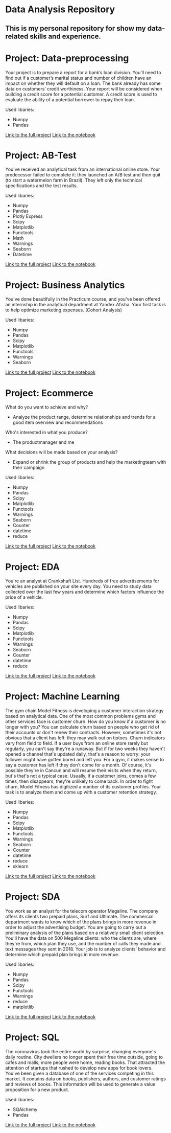 # Data Analysis Repository

## This is my personal repository for show my data-related skills and experience.


# Project: Data-preprocessing


Your project is to prepare a report for a bank’s loan division. You’ll need to find out if a customer’s marital status and number of children have an impact on whether they will default on a loan. The bank already has some data on customers’ credit worthiness.
Your report will be considered when building a credit score for a potential customer. A credit score is used to evaluate the ability of a potential borrower to repay their loan.

Used libaries:
- Numpy
- Pandas

[Link to the full project](https://tommy-python.github.io/Data-Analysis-Portfolio/data_preprocessing/)
[Link to the notebook](https://github.com/Tommy-Python/Data-Analysis-Portfolio/blob/main/data_preprocessing/data-preprocessing.ipynb)


# Project: AB-Test

You've received an analytical task from an international online store. Your predecessor failed to complete it: they launched an A/B test and then quit (to start a watermelon farm in Brazil). They left only the technical specifications and the test results.

Used libaries:
- Numpy
- Pandas
- Plotly Express
- Scipy
- Matplotlib
- Functools
- Math
- Warnings
- Seaborn
- Datetime 


[Link to the full project](https://tommy-python.github.io/Data-Analysis-Portfolio/ab_test/)
[Link to the notebook](https://github.com/Tommy-Python/Data-Analysis-Portfolio/blob/main/ab_test/AB-Test.ipynb)

# Project: Business Analytics

You've done beautifully in the Practicum course, and you've been offered an internship in the analytical department at Yandex.Afisha. Your first task is to help optimize marketing expenses.
(Cohort Analysis)


Used libaries:
- Numpy
- Pandas
- Scipy
- Matplotlib
- Functools
- Warnings
- Seaborn


[Link to the full project](https://tommy-python.github.io/Data-Analysis-Portfolio/ba/)
[Link to the notebook](https://github.com/Tommy-Python/Data-Analysis-Portfolio/blob/main/ba/BA.ipynb)

# Project: Ecommerce


What do you want to achieve and why?
- Analyze the product range, determine relationships and trends for a good item overview and recommendations

Who's interested in what you produce?
- The productmanager and me

What decisions will be made based on your analysis?
- Expand or shrink the group of products and help the marketingteam with their campaign

Used libaries:
- Numpy
- Pandas
- Scipy
- Matplotlib
- Functools
- Warnings
- Seaborn
- Counter
- datetime
- reduce



[Link to the full project](https://tommy-python.github.io/Data-Analysis-Portfolio/ecommerce/)
[Link to the notebook](https://github.com/Tommy-Python/Data-Analysis-Portfolio/blob/main/ecommerce/ecommerce.ipynb)

# Project: EDA
You're an analyst at Crankshaft List. Hundreds of free advertisements for vehicles are published on your site every day. You need to study data collected over the last few years and determine which factors influence the price of a vehicle.

Used libaries:
- Numpy
- Pandas
- Scipy
- Matplotlib
- Functools
- Warnings
- Seaborn
- Counter
- datetime
- reduce


[Link to the full project](https://tommy-python.github.io/Data-Analysis-Portfolio/eda/)
[Link to the notebook](https://github.com/Tommy-Python/Data-Analysis-Portfolio/blob/main/eda/EDA.ipynb)

# Project: Machine Learning
The gym chain Model Fitness is developing a customer interaction strategy based on analytical data.
One of the most common problems gyms and other services face is customer churn. How do you know if a customer is no longer with you? You can calculate churn based on people who get rid of their accounts or don't renew their contracts. However, sometimes it's not obvious that a client has left: they may walk out on tiptoes.
Churn indicators vary from field to field. If a user buys from an online store rarely but regularly, you can't say they're a runaway. But if for two weeks they haven't opened a channel that's updated daily, that's a reason to worry: your follower might have gotten bored and left you.
For a gym, it makes sense to say a customer has left if they don't come for a month. Of course, it's possible they're in Cancun and will resume their visits when they return, but's that's not a typical case. Usually, if a customer joins, comes a few times, then disappears, they're unlikely to come back.
In order to fight churn, Model Fitness has digitized a number of its customer profiles. Your task is to analyze them and come up with a customer retention strategy.

Used libaries:
- Numpy
- Pandas
- Scipy
- Matplotlib
- Functools
- Warnings
- Seaborn
- Counter
- datetime
- reduce
- sklearn


[Link to the full project](https://tommy-python.github.io/Data-Analysis-Portfolio/ml_churnrate/)
[Link to the notebook](https://github.com/Tommy-Python/Data-Analysis-Portfolio/blob/main/ml_churnrate/ML-Churnrate.ipynb)

# Project: SDA
You work as an analyst for the telecom operator Megaline. The company offers its clients two prepaid plans, Surf and Ultimate. The commercial department wants to know which of the plans brings in more revenue in order to adjust the advertising budget.
You are going to carry out a preliminary analysis of the plans based on a relatively small client selection. You'll have the data on 500 Megaline clients: who the clients are, where they're from, which plan they use, and the number of calls they made and text messages they sent in 2018. Your job is to analyze clients' behavior and determine which prepaid plan brings in more revenue.

Used libaries:
- Numpy
- Pandas
- Scipy
- Functools
- Warnings
- reduce
- matplotlib


[Link to the full project](https://tommy-python.github.io/Data-Analysis-Portfolio/sda/)
[Link to the notebook](https://github.com/Tommy-Python/Data-Analysis-Portfolio/blob/main/sda/SDA.ipynb)

# Project: SQL

The coronavirus took the entire world by surprise, changing everyone's daily routine. City dwellers no longer spent their free time outside, going to cafes and malls; more people were home, reading books. That attracted the attention of startups that rushed to develop new apps for book lovers. You've been given a database of one of the services competing in this market. It contains data on books, publishers, authors, and customer ratings and reviews of books. This information will be used to generate a value proposition for a new product.

Used libaries:
- SQAlchemy
- Pandas

[Link to the full project](https://tommy-python.github.io/Data-Analysis-Portfolio/sql/)
[Link to the notebook](https://github.com/Tommy-Python/Data-Analysis-Portfolio/blob/main/sql/SQL.ipynb)

